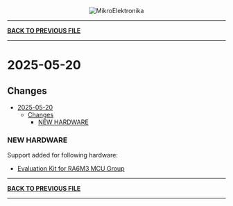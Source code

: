 <p align="center">
  <img src="http://www.mikroe.com/img/designs/beta/logo_small.png?raw=true" alt="MikroElektronika"/>
</p>

---

**[BACK TO PREVIOUS FILE](../changelog.md)**

---

# 2025-05-20

## Changes

- [2025-05-20](#2025-05-20)
  - [Changes](#changes)
    - [NEW HARDWARE](#new-hardware)

### NEW HARDWARE

Support added for following hardware:

+ [Evaluation Kit for RA6M3 MCU Group](https://www.renesas.com/en/products/microcontrollers-microprocessors/ra-cortex-m-mcus/ek-ra6m3-evaluation-kit-ra6m3-mcu-group?srsltid=AfmBOooDzqGBjZZ0KnVNgHEDGkMadv2TOIPlO30181l1RWR0ZN2tsDr_)

---

**[BACK TO PREVIOUS FILE](../changelog.md)**

---
